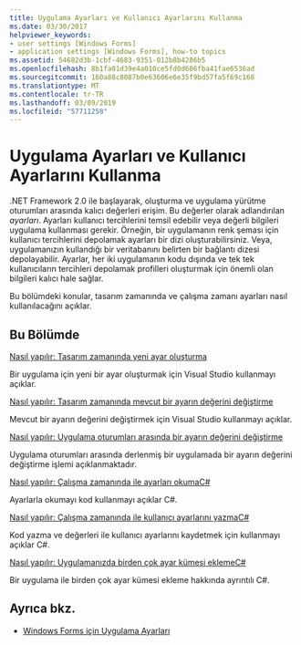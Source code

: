 ```yaml
---
title: Uygulama Ayarları ve Kullanıcı Ayarlarını Kullanma
ms.date: 03/30/2017
helpviewer_keywords:
- user settings [Windows Forms]
- application settings [Windows Forms], how-to topics
ms.assetid: 54682d3b-1cbf-4683-9351-012b8b4286b5
ms.openlocfilehash: 8b1fa01d39e4a010ce5fd0d686fba41fae6536ad
ms.sourcegitcommit: 160a88c8087b0e63606e6e35f9bd57fa5f69c168
ms.translationtype: MT
ms.contentlocale: tr-TR
ms.lasthandoff: 03/09/2019
ms.locfileid: "57711258"
---
```

# <a name="using-application-settings-and-user-settings"></a>Uygulama Ayarları ve Kullanıcı Ayarlarını Kullanma
.NET Framework 2.0 ile başlayarak, oluşturma ve uygulama yürütme oturumları arasında kalıcı değerleri erişim. Bu değerler olarak adlandırılan *ayarları*. Ayarları kullanıcı tercihlerini temsil edebilir veya değerli bilgileri uygulama kullanması gerekir. Örneğin, bir uygulamanın renk şeması için kullanıcı tercihlerini depolamak ayarları bir dizi oluşturabilirsiniz. Veya, uygulamanızın kullandığı bir veritabanını belirten bir bağlantı dizesi depolayabilir. Ayarlar, her iki uygulamanın kodu dışında ve tek tek kullanıcıların tercihleri depolamak profilleri oluşturmak için önemli olan bilgileri kalıcı hale sağlar.  
  
 Bu bölümdeki konular, tasarım zamanında ve çalışma zamanı ayarları nasıl kullanılacağını açıklar.  
  
## <a name="in-this-section"></a>Bu Bölümde  
 [Nasıl yapılır: Tasarım zamanında yeni ayar oluşturma](how-to-create-a-new-setting-at-design-time.md)  
  
 Bir uygulama için yeni bir ayar oluşturmak için Visual Studio kullanmayı açıklar.  
  
 [Nasıl yapılır: Tasarım zamanında mevcut bir ayarın değerini değiştirme](how-to-change-the-value-of-an-existing-setting-at-design-time.md)  
  
 Mevcut bir ayarın değerini değiştirmek için Visual Studio kullanmayı açıklar.  
  
 [Nasıl yapılır: Uygulama oturumları arasında bir ayarın değerini değiştirme](how-to-change-the-value-of-a-setting-between-application-sessions.md)  
  
 Uygulama oturumları arasında derlenmiş bir uygulamada bir ayarın değerini değiştirme işlemi açıklanmaktadır.  
  
 [Nasıl yapılır: Çalışma zamanında ile ayarları okumaC#](how-to-read-settings-at-run-time-with-csharp.md)  
  
 Ayarlarla okumayı kod kullanmayı açıklar C#.  
  
 [Nasıl yapılır: Çalışma zamanında ile kullanıcı ayarlarını yazmaC#](how-to-write-user-settings-at-run-time-with-csharp.md)  
  
 Kod yazma ve değerleri ile kullanıcı ayarlarını kaydetmek için kullanmayı açıklar C#.  
  
 [Nasıl yapılır: Uygulamanızda birden çok ayar kümesi eklemeC#](how-to-add-multiple-sets-of-settings-to-your-application-in-csharp.md)  
  
 Bir uygulama ile birden çok ayar kümesi ekleme hakkında ayrıntılı C#.  
  
## <a name="see-also"></a>Ayrıca bkz.
- [Windows Forms için Uygulama Ayarları](application-settings-for-windows-forms.md)
